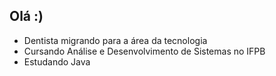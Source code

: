 ## Olá :)

- Dentista migrando para a área da tecnologia
- Cursando Análise e Desenvolvimento de Sistemas no IFPB
- Estudando Java
